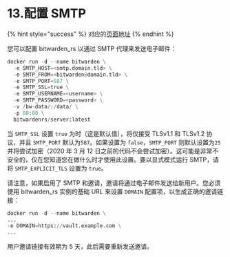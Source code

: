 # 13.配置 SMTP

{% hint style="success" %}
对应的[页面地址](https://github.com/dani-garcia/bitwarden_rs/wiki/SMTP-configuration)
{% endhint %}

您可以配置 bitwarden\_rs 以通过 SMTP 代理来发送电子邮件：

```python
docker run -d --name bitwarden \
  -e SMTP_HOST=<smtp.domain.tld> \
  -e SMTP_FROM=<bitwarden@domain.tld> \
  -e SMTP_PORT=587 \
  -e SMTP_SSL=true \
  -e SMTP_USERNAME=<username> \
  -e SMTP_PASSWORD=<password> \
  -v /bw-data/:/data/ \
  -p 80:80 \
  bitwardenrs/server:latest
```

当 `SMTP_SSL` 设置 `true` 为时（这是默认值），将仅接受 TLSv1.1 和 TLSv1.2 协议，并且 `SMTP_PORT` 默认为`587`。如果设置为 `false`，`SMTP_PORT` 则默认设置为`25`并将尝试加密（2020 年 3 月 12 日之前的代码不会尝试加密）。这可能是非常不安全的，仅在您知道您在做什么时才使用此设置。要以显式模式运行 SMTP，请将 `SMTP_EXPLICIT_TLS` 设置为 `true`。

请注意，如果启用了 SMTP 和邀请，邀请将通过电子邮件发送给新用户。您必须使用 bitwarden\_rs 实例的基础 URL 来设置 `DOMAIN` 配置项，以生成正确的邀请链接：

```python
docker run -d --name bitwarden \
...
-e DOMAIN=https://vault.example.com \
...
```

用户邀请链接有效期为 5 天，此后需要重新发送邀请。

